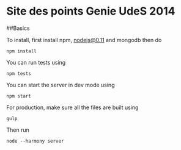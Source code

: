 # Site des points Genie UdeS 2014


##Basics

To install, first install npm, nodejs@0.11 and mongodb then do

    npm install

You can run tests using

    npm tests

You can start the server in dev mode using

    npm start


For production, make sure all the files are built using

    gulp

Then run

    node --harmony server
